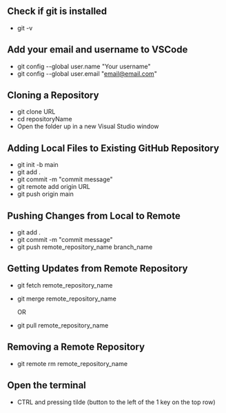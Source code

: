 ## Check if git is installed

- git -v

## Add your email and username to VSCode
- git config --global user.name "Your username"
- git config --global user.email "email@email.com"
## Cloning a Repository

- git clone URL
- cd repositoryName
- Open the folder up in a new Visual Studio window
## Adding Local Files to Existing GitHub Repository

- git init -b main
- git add .
- git commit -m "commit message"
- git remote add origin URL
- git push origin main

## Pushing Changes from Local to Remote

- git add .
- git commit -m "commit message"
- git push remote_repository_name branch_name

## Getting Updates from Remote Repository

- git fetch remote_repository_name
- git merge remote_repository_name

    OR

- git pull remote_repository_name

## Removing a Remote Repository

- git remote rm remote_repository_name

## Open the terminal
- CTRL and pressing tilde (button to the left of the 1 key on the top row)